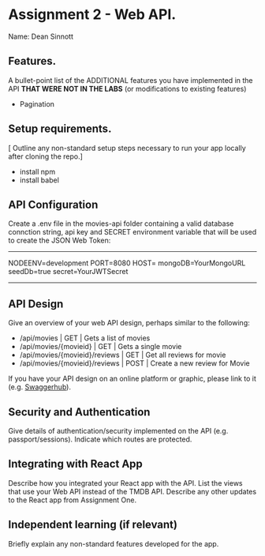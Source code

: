 # Assignment 2 - Web API.

Name: Dean Sinnott

## Features.

A bullet-point list of the ADDITIONAL features you have implemented in the API **THAT WERE NOT IN THE LABS** (or modifications to existing features)
   
 + Pagination 


## Setup requirements.

[ Outline any non-standard setup steps necessary to run your app locally after cloning the repo.]

+ install npm 
+ install babel


## API Configuration

Create a .env file in the movies-api folder containing a valid database connction string, api key
and SECRET environment variable that will be used to create the JSON Web Token:
______________________
NODEENV=development
PORT=8080
HOST=
mongoDB=YourMongoURL
seedDb=true
secret=YourJWTSecret
______________________

## API Design
Give an overview of your web API design, perhaps similar to the following: 

- /api/movies | GET | Gets a list of movies 
- /api/movies/{movieid} | GET | Gets a single movie 
- /api/movies/{movieid}/reviews | GET | Get all reviews for movie 
- /api/movies/{movieid}/reviews | POST | Create a new review for Movie 

If you have your API design on an online platform or graphic, please link to it (e.g. [Swaggerhub](https://app.swaggerhub.com/)).

## Security and Authentication

Give details of authentication/security implemented on the API (e.g. passport/sessions). Indicate which routes are protected.

## Integrating with React App

Describe how you integrated your React app with the API. List the views that use your Web API instead of the TMDB API. Describe any other updates to the React app from Assignment One.

## Independent learning (if relevant)

Briefly explain any non-standard features developed for the app.
